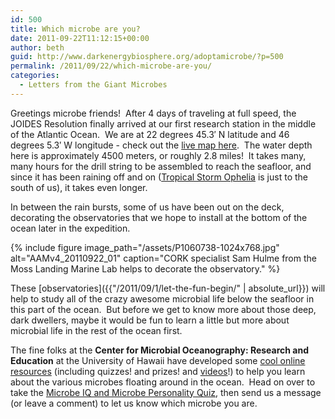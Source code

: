 ```yaml
---
id: 500
title: Which microbe are you?
date: 2011-09-22T11:12:15+00:00
author: beth
guid: http://www.darkenergybiosphere.org/adoptamicrobe/?p=500
permalink: /2011/09/22/which-microbe-are-you/
categories:
  - Letters from the Giant Microbes
---
```

Greetings microbe friends!  After 4 days of traveling at full speed, the JOIDES Resolution finally arrived at our first research station in the middle of the Atlantic Ocean.  We are at 22 degrees 45.3′ N latitude and 46 degrees 5.3′ W longitude - check out the [live map here](http://joidesresolution.org/node/9).  The water depth here is approximately 4500 meters, or roughly 2.8 miles!  It takes many, many hours for the drill string to be assembled to reach the seafloor, and since it has been raining off and on ([Tropical Storm Ophelia](http://www.nhc.noaa.gov/) is just to the south of us), it takes even longer.

In between the rain bursts, some of us have been out on the deck, decorating the observatories that we hope to install at the bottom of the ocean later in the expedition.

{% include figure image_path="/assets/P1060738-1024x768.jpg" alt="AAMv4_20110922_01" caption="CORK specialist Sam Hulme from the Moss Landing Marine Lab helps to decorate the observatory." %}

These [observatories]({{"/2011/09/1/let-the-fun-begin/" | absolute_url}}) will help to study all of the crazy awesome microbial life below the seafloor in this part of the ocean.  But before we get to know more about those deep, dark dwellers, maybe it would be fun to learn a little but more about microbial life in the rest of the ocean first.

The fine folks at the **Center for Microbial Oceanography: Research and Education** at the University of Hawaii have developed some [cool online resources](http://cmore.soest.hawaii.edu/education.htm) (including quizzes! and prizes! and [videos](http://cmore.soest.hawaii.edu/education/animation.htm)!) to help you learn about the various microbes floating around in the ocean.  Head on over to take the [Microbe IQ and Microbe Personality Quiz](http://cmore.soest.hawaii.edu/education/kidskorner/index.htm), then send us a message (or leave a comment) to let us know which microbe you are.
